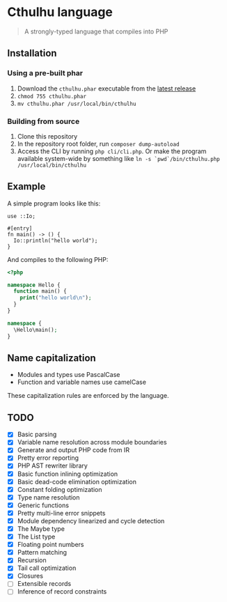 # Cthulhu language

> A strongly-typed language that compiles into PHP

## Installation

### Using a pre-built phar

1. Download the `cthulhu.phar` executable from the [latest release](https://github.com/isaacev/cthulhu/releases/latest)
1. `chmod 755 cthulhu.phar`
1. `mv cthulhu.phar /usr/local/bin/cthulhu`

### Building from source

1. Clone this repository
1. In the repository root folder, run `composer dump-autoload`
1. Access the CLI by running `php cli/cli.php`. Or make the program available system-wide by something like ``ln -s `pwd`/bin/cthulhu.php /usr/local/bin/cthulhu``

## Example

A simple program looks like this:

```
use ::Io;

#[entry]
fn main() -> () {
  Io::println("hello world");
}
```

And compiles to the following PHP:

```php
<?php

namespace Hello {
  function main() {
    print("hello world\n");
  }
}

namespace {
  \Hello\main();
}
```

## Name capitalization

- Modules and types use PascalCase
- Function and variable names use camelCase

These capitalization rules are enforced by the language.

## TODO

- [x] Basic parsing
- [x] Variable name resolution across module boundaries
- [x] Generate and output PHP code from IR
- [x] Pretty error reporting
- [x] PHP AST rewriter library
- [x] Basic function inlining optimization
- [x] Basic dead-code elimination optimization
- [x] Constant folding optimization
- [x] Type name resolution
- [x] Generic functions
- [x] Pretty multi-line error snippets
- [x] Module dependency linearized and cycle detection
- [x] The Maybe type
- [x] The List type
- [x] Floating point numbers
- [x] Pattern matching
- [x] Recursion
- [x] Tail call optimization
- [x] Closures
- [ ] Extensible records
- [ ] Inference of record constraints
